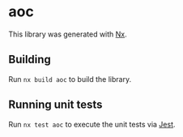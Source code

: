 # aoc

This library was generated with [Nx](https://nx.dev).

## Building

Run `nx build aoc` to build the library.

## Running unit tests

Run `nx test aoc` to execute the unit tests via [Jest](https://jestjs.io).
